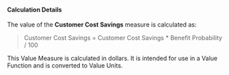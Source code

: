 
#### Calculation Details

The value of the **Customer Cost Savings** measure is calculated as:

> Customer Cost Savings = Customer Cost Savings * Benefit Probability / 100

This Value Measure is calculated in dollars. It is intended for use in a Value Function and is converted to Value Units.
